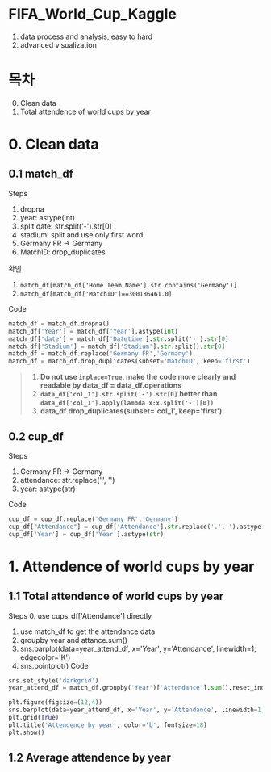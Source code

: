 # FIFA_World_Cup_Kaggle

1. data process and analysis, easy to hard
2. advanced visualization

# 목차
0. Clean data
1. Total attendence of world cups by year


# 0. Clean data
## 0.1 match_df
Steps
1. dropna
2. year: astype(int)
3. split date: str.split('-').str[0] 
4. stadium: split and use only first word
5. Germany FR -> Germany
6. MatchID: drop_duplicates

확인
1. ```match_df[match_df['Home Team Name'].str.contains('Germany')]```
2. ```match_df[match_df['MatchID']==300186461.0]```

Code
```python
match_df = match_df.dropna()
match_df['Year'] = match_df['Year'].astype(int)
match_df['date'] = match_df['Datetime'].str.split('-').str[0]
match_df['Stadium'] = match_df['Stadium'].str.split().str[0]
match_df = match_df.replace('Germany FR','Germany')
match_df = match_df.drop_duplicates(subset='MatchID', keep='first')
```
> 1. **Do not use ```inplace=True```, make the code more clearly and readable by data_df = data_df.operations**
> 2. **```data_df['col_1'].str.split('-').str[0]``` better than ```data_df['col_1'].apply(lambda x:x.split('-')[0]) ```**
> 3. **data_df.drop_duplicates(subset='col_1', keep='first')**


## 0.2 cup_df
Steps
1. Germany FR -> Germany
2. attendance: str.replace('.', '')
3. year: astype(str)

Code
```python
cup_df = cup_df.replace('Germany FR','Germany')
cup_df["Attendance"] = cup_df['Attendance'].str.replace('.','').astype(int)
cup_df['Year'] = cup_df['Year'].astype(str)
```

# 1. Attendence of world cups by year 
## 1.1 Total attendence of world cups by year
Steps
0. use cups_df['Attendance'] directly
1. use match_df to get the attendance data
2. groupby year and attance.sum()
3. sns.barplot(data=year_attend_df, x='Year', y='Attendance', linewidth=1, edgecolor='K')
4. sns.pointplot()
Code
```python
sns.set_style('darkgrid')
year_attend_df = match_df.groupby('Year')['Attendance'].sum().reset_index()

plt.figure(figsize=(12,4))
sns.barplot(data=year_attend_df, x='Year', y='Attendance', linewidth=1, edgecolor='K')
plt.grid(True)
plt.title('Attendence by year', color='b', fontsize=18)
plt.show()
```
## 1.2 Average attendence by year
```python

```
